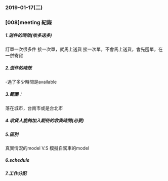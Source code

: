 ### 2019-01-17(二)

### [008]meeting 紀錄


##### 1.送件的時效(收多送多)

訂單一次很多件
接一次單，就馬上送貨 
接一次單，不會馬上送貨，會先囤單，在一併寄貨

##### 2.送件的時效
-過了多少時間是available

##### 3.範圍：
落在城市，台南市或是台北市

##### 4.收貨人能夠加入期待的收貨時間(必要)

##### 5.區別 
真實情況的model V.S 模擬自駕車的model

##### 6.schedule

##### 7.工作分配
